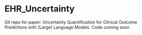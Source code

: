 # EHR_Uncertainty

Git repo for paper: Uncertainty Quantification for Clinical Outcome Predictions with (Large) Language Models. Code coming soon
